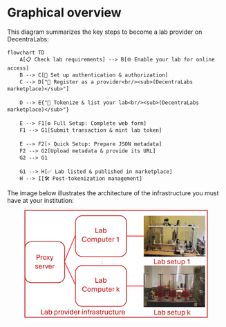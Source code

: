 # Graphical overview

This diagram summarizes the key steps to become a lab provider on DecentraLabs:

```mermaid
flowchart TD
    A[📋 Check lab requirements] --> B[🌐 Enable your lab for online access]
    B --> C[🔑 Set up authentication & authorization]
    C --> D["📝 Register as a provider<br/><sub>(DecentraLabs marketplace)</sub>"]

    D --> E{"🔗 Tokenize & list your lab<br/><sub>(DecentraLabs marketplace)</sub>"}

    E --> F1[⚙️ Full Setup: Complete web form]
    F1 --> G1[Submit transaction & mint lab token]

    E --> F2[⚡ Quick Setup: Prepare JSON metadata]
    F2 --> G2[Upload metadata & provide its URL]
    G2 --> G1

    G1 --> H[✅ Lab listed & published in marketplace]
    H --> I[🛠️ Post-tokenization management]

```

The image below illustrates the architecture of the infrastructure you must have at your institution:

<figure><img src="../.gitbook/assets/provider-infrastructure.png" alt=""><figcaption></figcaption></figure>
